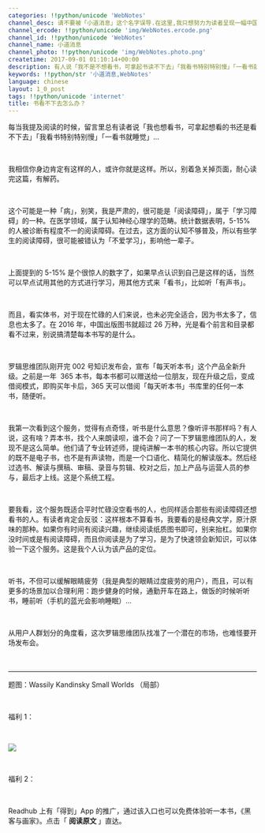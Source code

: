 ```yaml
---
categories: !!python/unicode 'WebNotes'
channel_desc: 请不要被「小道消息」这个名字误导.在这里,我只想努力为读者呈现一幅中国互联网的清明上河图.
channel_ercode: !!python/unicode 'img/WebNotes.ercode.png'
channel_id: !!python/unicode 'WebNotes'
channel_name: 小道消息
channel_photo: !!python/unicode 'img/WebNotes.photo.png'
createtime: 2017-09-01 01:10:14+00:00
description: 有人说「我不是不想看书，可拿起书读不下去」「我看书特别特别慢」「一看书就睡觉」…
keywords: !!python/str '小道消息,WebNotes'
language: chinese
layout: 1_0_post
tags: !!python/unicode 'internet'
title: 书看不下去怎么办？
---
```

<div class="rich_media_content" id="js_content">
<p>
         每当我提及阅读的时候，留言里总有读者说「我也想看书，可拿起想看的书还是看不下去」「我看书特别特别慢」「一看书就睡觉」…
        </p>
<p>
<br/>
</p>
<p>
         我相信你身边肯定有这样的人，或许你就是这样。所以，别着急关掉页面，耐心读完这篇，有解药。
        </p>
<p>
<br/>
</p>
<p>
         这个可能是一种「病」，别笑，我是严肃的，很可能是「阅读障碍」，属于「学习障碍」的一种。在医学领域，属于认知神经心理学的范畴。统计数据表明，5-15% 的人被诊断有程度不一的阅读障碍。在过去，这方面的认知不够普及，所以有些学生的阅读障碍，很可能被错认为「不爱学习」，影响他一辈子。
        </p>
<p>
<br/>
</p>
<p>
         上面提到的 5-15% 是个很惊人的数字了，如果早点认识到自己是这样的话，当然可以早点试用其他的方式进行学习，用其他方式来「看书」，比如听「有声书」。
        </p>
<p>
<br/>
</p>
<p>
         而且，看实体书，对于现在忙碌的人们来说，也未必完全适合，因为书太多了，信息也太多了。在 2016 年，中国出版图书就超过 26 万种，光是看个前言和目录都看不过来，别说搞清楚每本书写的是什么。
        </p>
<p>
<br/>
</p>
<p>
         罗辑思维团队刚开完 002 号知识发布会，宣布「每天听本书」这个产品全新升级。之前是一年  365 本书，每本书都可以赠送给一位朋友，现在升级之后，变成借阅模式，即购买年卡后，365 天可以借阅「每天听本书」书库里的任何一本书，随便听。
        </p>
<p>
<br/>
</p>
<p>
         我第一次看到这个服务，觉得有点奇怪，听书是什么意思？像听评书那样吗？有人说，这有啥？弄本书，找个人来朗读呗，谁不会？问了一下罗辑思维团队的人，发现不是这么简单。他们请了专业转述师，提纯讲解一本书的核心内容。所以它提供的既不是电子书，也不是有声读物，而是一个口语化、精简化的解读版本。然后经过选书、解读与撰稿、审稿、录音与剪辑、校对之后，加上产品与运营人员的参与，最后才上线。这是个系统工程。
        </p>
<p>
<br/>
</p>
<p>
         要我看，这个服务既适合平时忙碌没空看书的人，也同样适合那些有阅读障碍还想看书的人。有读者肯定会反驳：这样根本不算看书，我要看的是经典文学，原汁原味的那种。如果你有时间有阅读兴趣，继续阅读纸质图书即可，别来抬杠。如果你没时间或是有阅读障碍，而且你阅读是为了学习，是为了快速领会新知识，可以体验一下这个服务。这是我个人认为该产品的定位。
        </p>
<p>
<br/>
</p>
<p>
         听书，不但可以缓解眼睛疲劳（我是典型的眼睛过度疲劳的用户），而且，可以有更多的场景加以合理利用：跑步健身的时候，通勤开车在路上，做饭的时候听听书，睡前听（手机的蓝光会影响睡眠）…
        </p>
<p>
<br/>
</p>
<p>
         从用户人群划分的角度看，这次罗辑思维团队找准了一个潜在的市场，也难怪要开场发布会。
        </p>
<p>
<br/>
</p>
<hr style="font-family: Lato, Helvetica, Arial, freesans, clean, sans-serif; border-right-width: 0px; border-bottom-width: 0px; border-left-width: 0px; border-top-style: solid; border-top-color: rgb(234, 234, 234); height: 1px; margin-top: 1em; margin-bottom: 1em; color: rgb(51, 51, 51); font-size: 15px; white-space: normal;"/>
<p>
         题图：Wassily Kandinsky Small Worlds （局部）
         <br/>
</p>
<p>
<br/>
</p>
<p>
         福利 1：
        </p>
<p>
<br/>
</p>
<p>
<img class="" data-ratio="0.4789272030651341" data-src="" data-type="gif" data-w="1044" src="{{ '/img/ow5rEn8QGlFS5VUuXtRUJlZsSiciblciaz5g93otyjVLib8JqGzcZbUoe6ssh9btkLobX4QRgdSaYIN43htrTHrfCw.gif' | prepend: site.img | replace: '//','/' }}"/>
</p>
<p>
<br/>
</p>
<p>
         福利 2：
        </p>
<p>
<br/>
</p>
<p>
         Readhub 上有「得到」App 的推广，通过该入口也可以免费体验听一本书，《黑客与画家》。点击「
         <strong>
          阅读原文
         </strong>
         」直达。
        </p>
</div>